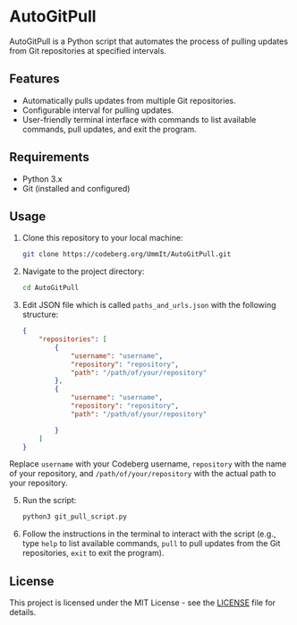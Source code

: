 # AutoGitPull

AutoGitPull is a Python script that automates the process of pulling updates from Git repositories at specified intervals.

## Features

- Automatically pulls updates from multiple Git repositories.
- Configurable interval for pulling updates.
- User-friendly terminal interface with commands to list available commands, pull updates, and exit the program.

## Requirements

- Python 3.x
- Git (installed and configured)

## Usage

1. Clone this repository to your local machine:

    ```bash
    git clone https://codeberg.org/UmmIt/AutoGitPull.git
    ```

2. Navigate to the project directory:

    ```bash
    cd AutoGitPull
    ```
3. Edit JSON file which is called `paths_and_urls.json` with the following structure:

    ```json
    {
        "repositories": [
            {
                "username": "username",
                "repository": "repository",
                "path": "/path/of/your/repository"
            },
            {
                "username": "username",
                "repository": "repository",
                "path": "/path/of/your/repository"

            }
        ]
    }
    ```

Replace `username` with your Codeberg username, `repository` with the name of your repository, and ``/path/of/your/repository`` with the actual path to your repository.

5. Run the script:

    ```bash
    python3 git_pull_script.py
    ```

6. Follow the instructions in the terminal to interact with the script (e.g., type `help` to list available commands, `pull` to pull updates from the Git repositories, `exit` to exit the program).

## License

This project is licensed under the MIT License - see the [LICENSE](LICENSE.md) file for details.
